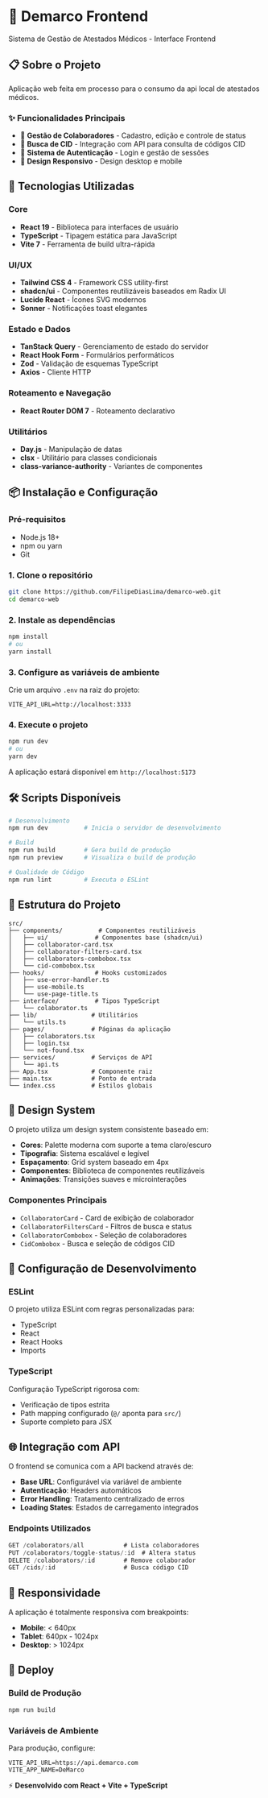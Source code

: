 # 🏥 Demarco Frontend

Sistema de Gestão de Atestados Médicos - Interface Frontend

## 📋 Sobre o Projeto

Aplicação web feita em processo para o consumo da api local de atestados médicos.

### ✨ Funcionalidades Principais

- 👥 **Gestão de Colaboradores** - Cadastro, edição e controle de status
- 🏥 **Busca de CID** - Integração com API para consulta de códigos CID
- 🔐 **Sistema de Autenticação** - Login e gestão de sessões
- 📱 **Design Responsivo** - Design desktop e mobile

## 🚀 Tecnologias Utilizadas

### Core

- **React 19** - Biblioteca para interfaces de usuário
- **TypeScript** - Tipagem estática para JavaScript
- **Vite 7** - Ferramenta de build ultra-rápida

### UI/UX

- **Tailwind CSS 4** - Framework CSS utility-first
- **shadcn/ui** - Componentes reutilizáveis baseados em Radix UI
- **Lucide React** - Ícones SVG modernos
- **Sonner** - Notificações toast elegantes

### Estado e Dados

- **TanStack Query** - Gerenciamento de estado do servidor
- **React Hook Form** - Formulários performáticos
- **Zod** - Validação de esquemas TypeScript
- **Axios** - Cliente HTTP

### Roteamento e Navegação

- **React Router DOM 7** - Roteamento declarativo

### Utilitários

- **Day.js** - Manipulação de datas
- **clsx** - Utilitário para classes condicionais
- **class-variance-authority** - Variantes de componentes

## 📦 Instalação e Configuração

### Pré-requisitos

- Node.js 18+
- npm ou yarn
- Git

### 1. Clone o repositório

```bash
git clone https://github.com/FilipeDiasLima/demarco-web.git
cd demarco-web
```

### 2. Instale as dependências

```bash
npm install
# ou
yarn install
```

### 3. Configure as variáveis de ambiente

Crie um arquivo `.env` na raiz do projeto:

```env
VITE_API_URL=http://localhost:3333
```

### 4. Execute o projeto

```bash
npm run dev
# ou
yarn dev
```

A aplicação estará disponível em `http://localhost:5173`

## 🛠️ Scripts Disponíveis

```bash
# Desenvolvimento
npm run dev          # Inicia o servidor de desenvolvimento

# Build
npm run build        # Gera build de produção
npm run preview      # Visualiza o build de produção

# Qualidade de Código
npm run lint         # Executa o ESLint
```

## 📁 Estrutura do Projeto

```
src/
├── components/          # Componentes reutilizáveis
│   ├── ui/             # Componentes base (shadcn/ui)
│   ├── collaborator-card.tsx
│   ├── collaborator-filters-card.tsx
│   ├── collaborators-combobox.tsx
│   └── cid-combobox.tsx
├── hooks/              # Hooks customizados
│   ├── use-error-handler.ts
│   ├── use-mobile.ts
│   └── use-page-title.ts
├── interface/          # Tipos TypeScript
│   └── colaborator.ts
├── lib/               # Utilitários
│   └── utils.ts
├── pages/             # Páginas da aplicação
│   ├── colaborators.tsx
│   ├── login.tsx
│   └── not-found.tsx
├── services/          # Serviços de API
│   └── api.ts
├── App.tsx            # Componente raiz
├── main.tsx           # Ponto de entrada
└── index.css          # Estilos globais
```

## 🎨 Design System

O projeto utiliza um design system consistente baseado em:

- **Cores**: Palette moderna com suporte a tema claro/escuro
- **Tipografia**: Sistema escalável e legível
- **Espaçamento**: Grid system baseado em 4px
- **Componentes**: Biblioteca de componentes reutilizáveis
- **Animações**: Transições suaves e microinterações

### Componentes Principais

- `CollaboratorCard` - Card de exibição de colaborador
- `CollaboratorFiltersCard` - Filtros de busca e status
- `CollaboratorCombobox` - Seleção de colaboradores
- `CidCombobox` - Busca e seleção de códigos CID

## 🔧 Configuração de Desenvolvimento

### ESLint

O projeto utiliza ESLint com regras personalizadas para:

- TypeScript
- React
- React Hooks
- Imports

### TypeScript

Configuração TypeScript rigorosa com:

- Verificação de tipos estrita
- Path mapping configurado (`@/` aponta para `src/`)
- Suporte completo para JSX

## 🌐 Integração com API

O frontend se comunica com a API backend através de:

- **Base URL**: Configurável via variável de ambiente
- **Autenticação**: Headers automáticos
- **Error Handling**: Tratamento centralizado de erros
- **Loading States**: Estados de carregamento integrados

### Endpoints Utilizados

```typescript
GET /colaborators/all           # Lista colaboradores
PUT /colaborators/toggle-status/:id  # Altera status
DELETE /colaborators/:id        # Remove colaborador
GET /cids/:id                   # Busca código CID
```

## 📱 Responsividade

A aplicação é totalmente responsiva com breakpoints:

- **Mobile**: < 640px
- **Tablet**: 640px - 1024px
- **Desktop**: > 1024px

## 🚀 Deploy

### Build de Produção

```bash
npm run build
```

### Variáveis de Ambiente

Para produção, configure:

```env
VITE_API_URL=https://api.demarco.com
VITE_APP_NAME=DeMarco
```

⚡ **Desenvolvido com React + Vite + TypeScript**
